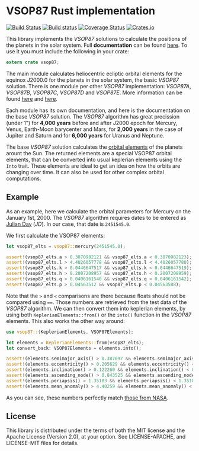 # VSOP87 Rust implementation #
[![Build Status](https://travis-ci.org/Razican/vsop87-rs.svg?branch=master)](https://travis-ci.org/Razican/vsop87-rs)
[![Build status](https://ci.appveyor.com/api/projects/status/g028p4t0ekvcypu3?svg=true)](https://ci.appveyor.com/project/Razican/vsop87-rs)
[![Coverage Status](https://coveralls.io/repos/Razican/vsop87-rs/badge.svg?branch=develop&service=github)](https://coveralls.io/github/Razican/vsop87-rs?branch=master)
[![Crates.io](https://meritbadge.herokuapp.com/vsop87)](https://crates.io/crates/vsop87)

This library implements the *VSOP87* solutions to calculate the positions of the planets in the
solar system. Full **documentation** can be found [here](https://docs.rs/vsop87/). To use it you
must include the following in your crate:

```rust
extern crate vsop87;
```

The main module calculates heliocentric ecliptic orbital elements for the equinox J2000.0 for
the planets in the solar system, the basic *VSOP87* solution. There is one module per other
*VSOP87* implementation: *VSOP87A*, *VSOP87B*, *VSOP87C*, *VSOP87D* and *VSOP87E*. More
information can be found [here](https://www.caglow.com/info/compute/vsop87) and
[here](https://en.wikipedia.org/wiki/VSOP_(planets)).

Each module has its own documentation, and here is the documentation on the base *VSOP87*
solution. The *VSOP87* algorithm has great precission (under 1") for **4,000 years** before and
after J2000 epoch for Mercury, Venus, Earth-Moon barycenter and Mars, for **2,000 years** in
the case of Jupiter and Saturn and for **6,000 years** for Uranus and Neptune.

The base *VSOP87* solution calculates the
[orbital elements](https://en.wikipedia.org/wiki/Orbital_elements) of the planets arount the
Sun. The returned elements are a special VSOP87 orbital elements, that can be converted into
usual keplerian elements using the `Into` trait. These elements are ideal to get an idea on how
the orbits are changing over time. It can also be used for other complex orbital computations.

## Example

As an example, here we calculate the orbital parameters for Mercury on the January 1st, 2000.
The *VSOP87* algorithm requires dates to be entered as
[Julian Day](https://en.wikipedia.org/wiki/Julian_day) (*JD*). In our case, that date is
`2451545.0`.

We first calculate the VSOP87 elements:

```rust
let vsop87_elts = vsop87::mercury(2451545.0);

assert!(vsop87_elts.a > 0.3870982121 && vsop87_elts.a < 0.3870982123);
assert!(vsop87_elts.l > 4.4026057778 && vsop87_elts.l < 4.4026057780);
assert!(vsop87_elts.k > 0.0446647517 && vsop87_elts.k < 0.0446647519);
assert!(vsop87_elts.h > 0.2007208957 && vsop87_elts.h < 0.2007208959);
assert!(vsop87_elts.q > 0.0406161540 && vsop87_elts.q < 0.0406161542);
assert!(vsop87_elts.p > 0.04563512 && vsop87_elts.p < 0.04563588);
```

Note that the `>` and `<` comparisons are there because floats should not be compared using
`==`. Those numbers are retrieved from the test data of the *VSOP87* algorithm.
We can then convert them into keplerian elements, by using both `KeplerianElements::from()` or
the `into()` function in the *VSOP87* elements. This also works the other way around:

```rust
use vsop87::{KeplerianElements, VSOP87Elements};

let elements = KeplerianElements::from(vsop87_elts);
let convert_back: VSOP87Elements = elements.into();

assert!(elements.semimajor_axis() > 0.387097 && elements.semimajor_axis() < 0.387099);
assert!(elements.eccentricity() > 0.205629 && elements.eccentricity() < 0.205631);
assert!(elements.inclination() > 0.122260 && elements.inclination() < 0.122261);
assert!(elements.ascending_node() > 0.843525 && elements.ascending_node() < 0.843527);
assert!(elements.periapsis() > 1.35183 && elements.periapsis() < 1.35185);
assert!(elements.mean_anomaly() > 4.40259 && elements.mean_anomaly() < 4.40261);
```

As you can see, these numbers perfectly match
[those from NASA](http://solarsystem.nasa.gov/planets/mercury/facts).

## License ##

This library is distributed under the terms of both the MIT license and the
Apache License (Version 2.0), at your option. See LICENSE-APACHE, and LICENSE-MIT files for
details.
